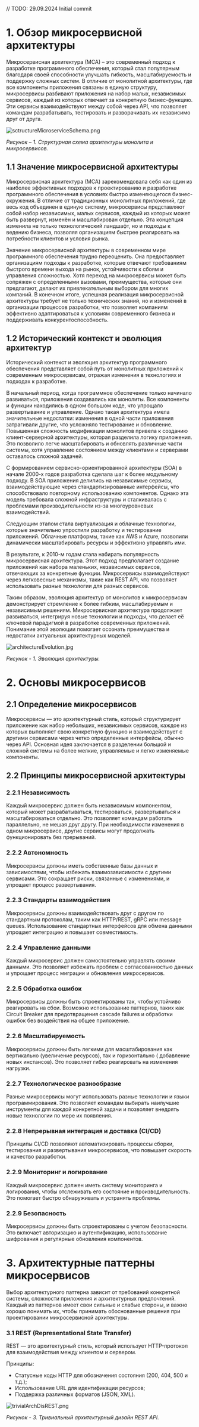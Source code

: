 // TODO: 29.09.2024 Initial commit

# 1. Обзор микросервисной архитектуры

Микросервисная архитектура (МСА) – это современный подход к разработке программного обеспечения, который стал популярным
благодаря своей способности улучшать гибкость, масштабируемость и поддержку сложных систем. В отличие от монолитной
архитектуры, где все компоненты приложения связаны в единую структуру, микросервисы разбивают приложения на набор малых,
независимых сервисов, каждый из которых отвечает за конкретную бизнес-функцию. Эти сервисы взаимодействуют между собой
через API, что позволяет командам разрабатывать, тестировать и разворачивать их независимо друг от друга.

![sctructureMicroserviceSchema.png](attach%2FsctructureMicroserviceSchema.png)

_Рисунок – 1. Структурная схема архитектуры монолита и микросервисов._

## 1.1 Значение микросервисной архитектуры

Микросервисная архитектура (МСА) зарекомендовала себя как один из наиболее эффективных подходов к проектированию и
разработке программного обеспечения в условиях быстро изменяющегося бизнес-окружения. В отличие от традиционных
монолитных приложений, где весь код объединен в единую систему, микросервисы представляют собой набор независимых, малых
сервисов, каждый из которых может быть развернут, изменён и масштабирован отдельно. Эта концепция изменила не только
технологический ландшафт, но и подходы к ведению бизнеса, позволяя организациям быстрее реагировать на потребности
клиентов и условия рынка.

Значение микросервисной архитектуры в современном мире программного обеспечения трудно переоценить. Она предоставляет
организациям подходы к разработке, которые отвечают требованиям быстрого времени выхода на рынок, устойчивости к сбоям и
управления сложностью. Хотя переход на микросервисы может быть сопряжен с определенными вызовами, преимущества, которые
они предлагают, делают их привлекательным выбором для многих компаний. В конечном итоге, успешная реализация
микросервисной архитектуры требует не только технических знаний, но и изменений в организации процессов разработки, что
позволяет компаниям эффективно адаптироваться к условиям современного бизнеса и поддерживать конкурентоспособность.

## 1.2 Исторический контекст и эволюция архитектур

Исторический контекст и эволюция архитектур программного обеспечения представляет собой путь от монолитных приложений к
современным микросервисам, отражая изменения в технологиях и подходах к разработке.

В начальный период, когда программное обеспечение только начинало развиваться, приложения создавались как монолиты. Все
компоненты и функции находились в одном большом коде, что упрощало развертывание и управление. Однако такая архитектура
имела значительные недостатки: изменения в одной части приложения затрагивали другие, что усложняло тестирование и
обновление. Повышенная сложность модификации монолитов привела к созданию клиент-серверной архитектуры, которая
разделила логику приложения. Это позволило легче масштабировать и обновлять различные части системы, хотя управление
состоянием между клиентами и серверами оставалось сложной задачей.

С формированием сервисно-ориентированной архитектуры (SOA) в начале 2000-х годов разработка сделала шаг к более
модульному подходу. В SOA приложения делились на независимые сервисы, взаимодействующие через стандартизированные
интерфейсы, что способствовало повторному использованию компонентов. Однако эта модель требовала сложной инфраструктуры
и сталкивалась с проблемами производительности из-за многоуровневых взаимодействий.

Следующим этапом стала виртуализация и облачные технологии, которые значительно упростили разработку и тестирование
приложений. Облачные платформы, такие как AWS и Azure, позволили динамически масштабировать ресурсы и эффективно
управлять ими.

В результате, к 2010-м годам стала набирать популярность микросервисная архитектура. Этот подход предполагает создание
приложений как набора маленьких, независимых сервисов, отвечающих за конкретные функции. Микросервисы взаимодействуют
через легковесные механизмы, такие как REST API, что позволяет использовать разные технологии для разных сервисов.

Таким образом, эволюция архитектур от монолитов к микросервисам демонстрирует стремление к более гибким, масштабируемым
и независимым решениям. Микросервисная архитектура продолжает развиваться, интегрируя новые технологии и подходы, что
делает её ключевой парадигмой в разработке современных приложений. Понимание этой эволюции помогает осознать
преимущества и недостатки актуальных архитектурных моделей.

![architectureEvolution.jpg](attach%2FarchitectureEvolution.jpg)

_Рисунок - 1. Эволюция архитектуры._

# 2. Основы микросервисов

## 2.1 Определение микросервисов

Микросервисы — это архитектурный стиль, который структурирует приложение как набор небольших, независимых сервисов,
каждое из которых выполняет свою конкретную функцию и взаимодействует с другими сервисами через четко определенные
интерфейсы, обычно через API. Основная идея заключается в разделении большой и сложной системы на более мелкие,
управляемые и легко изменяемые компоненты.

## 2.2 Принципы микросервисной архитектуры

### 2.2.1 Независимость

Каждый микросервис должен быть независимым компонентом, который может разрабатываться, тестироваться, развертываться и
масштабироваться отдельно. Это позволяет командам работать параллельно, не мешая друг другу. При необходимости изменения
в одном микросервисе, другие сервисы могут продолжать функционировать без прерываний.

### 2.2.2 Автономность

Микросервисы должны иметь собственные базы данных и зависимостями, чтобы избежать взаимозависимости с другими сервисами.
Это сокращает риски, связанные с изменениями, и упрощает процесс развертывания.

### 2.2.3 Стандарты взаимодействия

Микросервисы должны взаимодействовать друг с другом по стандартным протоколам, таким как HTTP/REST, gRPC или message
queues. Использование стандартных интерфейсов для обмена данными упрощает интеграцию и повышает совместимость.

### 2.2.4 Управление данными

Каждый микросервис должен самостоятельно управлять своими данными. Это позволяет избежать проблем с согласованностью
данных и упрощает процесс миграции и обновления микросервисов.

### 2.2.5 Обработка ошибок

Микросервисы должны быть спроектированы так, чтобы устойчиво реагировать на сбои. Возможно использование паттернов,
таких как Circuit Breaker для предотвращения cascade failures и обработки ошибок без воздействия на общее приложение.

### 2.2.6 Масштабируемость

Микросервисы должны быть легкими для масштабирования как вертикально (увеличение ресурсов), так и горизонтально (
добавление новых инстансов). Это позволяет гибко реагировать на изменения нагрузки.

### 2.2.7 Технологическое разнообразие

Разные микросервисы могут использовать разные технологии и языки программирования. Это позволяет командам выбирать
наилучшие инструменты для каждой конкретной задачи и позволяет внедрять новые технологии по мере их появления.

### 2.2.8 Непрерывная интеграция и доставка (CI/CD)

Принципы CI/CD позволяют автоматизировать процессы сборки, тестирования и развертывания микросервисов, что повышает
скорость и качество разработки.

### 2.2.9 Мониторинг и логирование

Каждый микросервис должен иметь систему мониторинга и логирования, чтобы отслеживать его состояние и производительность.
Это помогает быстро обнаруживать и устранять проблемы.

### 2.2.9 Безопасность

Микросервисы должны быть спроектированы с учетом безопасности. Это включает авторизацию и аутентификацию, использование
шифрования и регулярные обновления компонентов.

# 3. Архитектурные паттерны микросервисов

Выбор архитектурного паттерна зависит от требований конкретной системы, сложности приложения и архитектурных
предпочтений. Каждый из паттернов имеет свои сильные и слабые стороны, и важно хорошо понимать их, чтобы принимать
обоснованные решения при проектировании микросервисной архитектуры.

### 3.1 REST (Representational State Transfer)

REST — это архитектурный стиль, который использует HTTP-протокол для взаимодействия между клиентом и сервером.

Принципы:

+ Статусные коды HTTP для обозначения состояния (200, 404, 500 и т.д.);
+ Использование URL для идентификации ресурсов;
+ Поддержка различных форматов (JSON, XML).

![trivialArchDisREST.png](attach%2FtrivialArchDisREST.png)

_Рисунок - 3. Тривиальный архитектурный дизайн REST API._